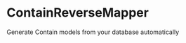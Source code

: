 ContainReverseMapper
====================

Generate Contain models from your database automatically
